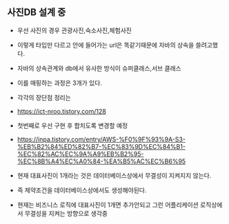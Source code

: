## 사진DB 설계 중

- 우선 사진의 경우 관광사진,숙소사진,체험사진
- 이렇게 타입만 다르고 안에 들어가는 url은 똑같기때문에 자바의 상속을 쓸려고했다.
- 자바의 상속관계와 db에서 유사한 방식이 슈퍼클래스,서브 클래스
- 이를 매핑하는 과정은 3개가 있다.
- 각각의 장단점 정리는
- https://ict-nroo.tistory.com/128

- 첫번째로 우선 구현 후 합치도록 변경할 예정
- https://inpa.tistory.com/entry/AWS-%F0%9F%93%9A-S3-%EB%B2%84%ED%82%B7-%EC%83%9D%EC%84%B1-%EC%82%AC%EC%9A%A9%EB%B2%95-%EC%8B%A4%EC%A0%84-%EA%B5%AC%EC%B6%95

- 현재 대표사진이 1개라는 것은 데이터베이스상에서 무결성이 지켜지지 않는다.
- 즉 제약조건을 데이터베이스상에서도 생성해야된다.
- 현재는 비즈니스 로직에 대표사진이 1개면 추가안되고 그런 어플리케이션 로직상에서 무결성을 지켜는 방향으로 생각중